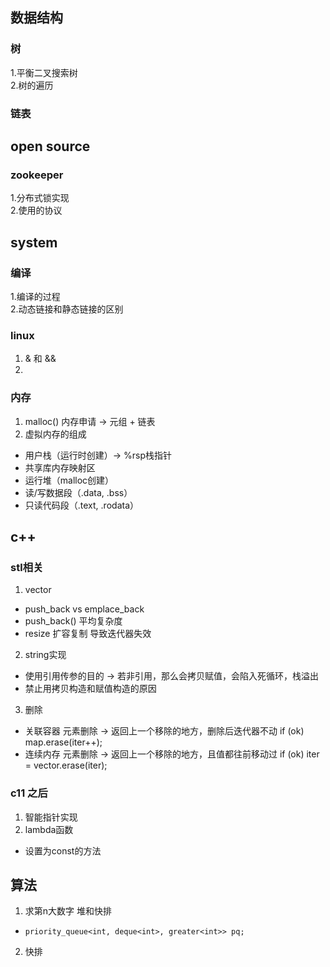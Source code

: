 ## 数据结构

### 树

1.平衡二叉搜索树  
2.树的遍历

### 链表

## open source

### zookeeper

1.分布式锁实现  
2.使用的协议  

## system

### 编译

1.编译的过程  
2.动态链接和静态链接的区别  

### linux

1. & 和 &&  
2. 

### 内存

1. malloc() 内存申请 -> 元组 + 链表
2. 虚拟内存的组成
  - 用户栈（运行时创建）-> %rsp栈指针
  - 共享库内存映射区
  - 运行堆（malloc创建）
  - 读/写数据段（.data, .bss）
  - 只读代码段（.text, .rodata）


## c++

### stl相关
1. vector  
  - push_back vs emplace_back
  - push_back() 平均复杂度
  - resize 扩容复制 导致迭代器失效
2. string实现  
  - 使用引用传参的目的 -> 若非引用，那么会拷贝赋值，会陷入死循环，栈溢出  
  - 禁止用拷贝构造和赋值构造的原因
3. 删除
  - 关联容器 元素删除 -> 返回上一个移除的地方，删除后迭代器不动 if (ok) map.erase(iter++);
  - 连续内存 元素删除 -> 返回上一个移除的地方，且值都往前移动过 if (ok) iter = vector.erase(iter);

### 

### c11 之后
1. 智能指针实现  
4. lambda函数  
  - 设置为const的方法
  
## 算法

1. 求第n大数字 堆和快排  
  - `priority_queue<int, deque<int>, greater<int>> pq;`
2. 快排
